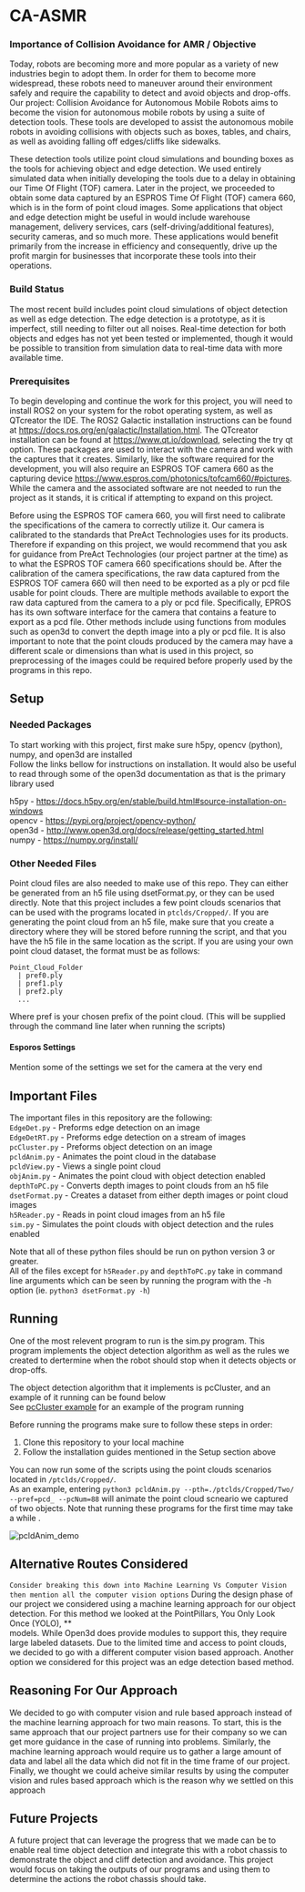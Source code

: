 # CA-ASMR

### Importance of Collision Avoidance for AMR / Objective
Today, robots are becoming more and more popular as a variety of new industries begin to adopt them. In order for them to become more widespread, these robots need to maneuver around their environment safely and require the capability to detect and avoid objects and drop-offs. Our project: Collision Avoidance for Autonomous Mobile Robots aims to become the vision for autonomous mobile robots by using a suite of detection tools. These tools are developed to assist the autonomous mobile robots in avoiding collisions with objects such as boxes, tables, and chairs, as well as avoiding falling off edges/cliffs like sidewalks. 

These detection tools utilize point cloud simulations and bounding boxes as the tools for achieving object and edge detection. We used entirely simulated data when initially developing the tools due to a delay in obtaining our Time Of Flight (TOF) camera. Later in the project, we proceeded to obtain some data captured by an ESPROS Time Of Flight (TOF) camera 660, which is in the form of point cloud images. Some applications that object and edge detection might be useful in would include warehouse management, delivery services, cars (self-driving/additional features), security cameras, and so much more. These applications would benefit primarily from the increase in efficiency and consequently, drive up the profit margin for businesses that incorporate these tools into their operations.

### Build Status
The most recent build includes point cloud simulations of object detection as well as edge detection. The edge detection is a prototype, as it is imperfect, still needing to filter out all noises. Real-time detection for both objects and edges has not yet been tested or implemented, though it would be possible to transition from simulation data to real-time data with more available time.

### Prerequisites
To begin developing and continue the work for this project, you will need to install ROS2 on your system for the robot operating system, as well as QTcreator the IDE. The ROS2 Galactic installation instructions can be found at https://docs.ros.org/en/galactic/Installation.html. The QTcreator installation can be found at https://www.qt.io/download, selecting the try qt option. These packages are used to interact with the camera and work with the captures that it creates. Similarly, like the software required for the development, you will also require an ESPROS TOF camera 660 as the capturing device https://www.espros.com/photonics/tofcam660/#pictures. While the camera and the associated software are not needed to run the project as it stands, it is critical if attempting to expand on this project.

Before using the ESPROS TOF camera 660, you will first need to calibrate the specifications of the camera to correctly utilize it. Our camera is calibrated to the standards that PreAct Technologies uses for its products. Therefore if expanding on this project, we would recommend that you ask for guidance from PreAct Technologies (our project partner at the time) as to what the ESPROS TOF camera 660 specifications should be. After the calibration of the camera specifications, the raw data captured from the ESPROS TOF camera 660 will then need to be exported as a ply or pcd file usable for point clouds. There are multiple methods available to export the raw data captured from the camera to a ply or pcd file. Specifically, EPROS has its own software interface for the camera that contains a feature to export as a pcd file. Other methods include using functions from modules such as open3d to convert the depth image into a ply or pcd file. It is also important to note that the point clouds produced by the camera may have a different scale or dimensions than what is used in this project, so preprocessing of the images could be required before properly used by the programs in this repo.

## Setup
### Needed Packages
To start working with this project, first make sure h5py, opencv (python), numpy, and open3d are installed <br>
Follow the links bellow for instructions on installation. It would also be useful to read through some of the open3d documentation as that is the primary library used

h5py - https://docs.h5py.org/en/stable/build.html#source-installation-on-windows <br>
opencv - https://pypi.org/project/opencv-python/ <br>
open3d - http://www.open3d.org/docs/release/getting_started.html <br>
numpy - https://numpy.org/install/ <br>

### Other Needed Files
Point cloud files are also needed to make use of this repo. They can either be generated from an h5 file using dsetFormat.py, or they can be used directly. Note that this project includes a few point clouds scenarios that can be used with the programs located in `ptclds/Cropped/`. If you are generating the point cloud from an h5 file, make sure that you create a directory where they will be stored before running the script, and that you have the h5 file in the same location as the script. If you are using your own point cloud dataset, the format must be as follows:
```
Point_Cloud_Folder
  | pref0.ply
  | pref1.ply
  | pref2.ply
  ...
```
Where pref is your chosen prefix of the point cloud. (This will be supplied through the command line later when running the scripts)

#### Esporos Settings
Mention some of the settings we set for the camera at the very end

## Important Files
The important files in this repository are the following: <br>
  `EdgeDet.py` - Preforms edge detection on an image <br>
  `EdgeDetRT.py` - Preforms edge detection on a stream of images <br>
  `pcCluster.py` - Preforms object detection on an image <br>
  `pcldAnim.py` - Animates the point cloud in the database <br>
  `pcldView.py` - Views a single point cloud <br>
  `objAnim.py` - Animates the point cloud with object detection enabled <br>
  `depthToPC.py` - Converts depth images to point clouds from an h5 file<br>
  `dsetFormat.py` - Creates a dataset from either depth images or point cloud images <br>
  `h5Reader.py` - Reads in point cloud images from an h5 file <br>
  `sim.py` - Simulates the point clouds with object detection and the rules enabled <br>
  
Note that all of these python files should be run on python version 3 or greater. <br>
All of the files except for `h5Reader.py` and `depthToPC.py` take in command line arguments which can be seen by running the program with the -h option (ie. `python3 dsetFormat.py -h`)<br>


## Running
One of the most relevent program to run is the sim.py program. This program implements the object detection algorithm as well as the rules we created to dertermine when the robot should stop when it detects objects or drop-offs. <br>

The object detection algorithm that it implements is pcCluster, and an example of it running can be found below <br>
See [pcCluster example](https://github.com/jwright303/CA-ASMR/blob/main/OBJREAD.md) for an example of the program running <br>

Before running the programs make sure to follow these steps in order:<br>
1. Clone this repository to your local machine<br>
2. Follow the installation guides mentioned in the Setup section above<br>

You can now run some of the scripts using the point clouds scenarios located in `/ptclds/Cropped/`.<br> 
As an example, entering `python3 pcldAnim.py --pth=./ptclds/Cropped/Two/ --pref=pcd_ --pcNum=88` will animate the point cloud scneario we captured of two objects. Note that running these programs for the first time may take a while .

![pcldAnim_demo](https://user-images.githubusercontent.com/41707123/170097193-94eb0878-3b86-411e-a9aa-c3172ed91164.gif)


## Alternative Routes Considered
`Consider breaking this down into Machine Learning Vs Computer Vision then mention all the computer vision options`
During the design phase of our project we considered using a machine learning approach for our object detection. For this method we looked at the PointPillars, You Only Look Once (YOLO), ** <br>
models. While Open3d does provide modules to support this, they require large labeled datasets. Due to the limited time and access to point clouds, we decided to go with a different computer vision based approach. Another option we considered for this project was an edge detection based method.


## Reasoning For Our Approach
We decided to go with computer vision and rule based approach instead of the machine learning approach for two main reasons. To start, this is the same approach that our project partners use for their company so we can get more guidance in the case of running into problems. Similarly, the machine learning approach would require us to gather a large amount of data and label all the data which did not fit in the time frame of our project. Finally, we thought we could acheive similar results by using the computer vision and rules based approach which is the reason why we settled on this approach

## Future Projects
A future project that can leverage the progress that we made can be to enable real time object detection and integrate this with a robot chassis to demonstrate the object and cliff detection and avoidance. This project would focus on taking the outputs of our programs and using them to determine the actions the robot chassis should take. 
